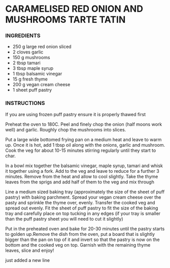 
# CARAMELISED RED ONION AND MUSHROOMS TARTE TATIN

### INGREDIENTS

* 250 g large red onion sliced
* 2 cloves garlic
* 150 g mushrooms
* 2 tbsp tamari
* 3 tbsp maple syrup
* 1 tbsp balsamic vinegar
* 15 g fresh thyme
* 200 g vegan cream cheese
* 1 sheet puff pastry



### INSTRUCTIONS
 
If you are using frozen puff pastry ensure it is properly thawed first

Preheat the oven to 180C. Peel and finely chop the onion (half moons work well) and garlic. Roughly chop the mushrooms into slices.

Put a large wide bottomed frying pan on a medium heat and leave to warm up. Once it is hot, add 1 tbsp oil along with the onions, garlic and mushroom. Cook the veg for about 10-15 minutes stirring regularly until they start to char. 

In a bowl mix together the balsamic vinegar, maple syrup, tamari and whisk it together using a fork. Add to the veg and leave to reduce for a further 3 minutes. Remove from the heat and allow to cool slightly. Take the thyme leaves from the sprigs and add half of them to the veg and mix through

Line a medium sized baking tray (approximately the size of the sheet of puff pastry) with baking parchment. Spread your vegan cream cheese over the pasty and sprinkle the thyme over, evenly. Transfer the cooked veg and spread out evenly. Fit the sheet of puff pastry to fit the size of the baking tray and carefully place on top tucking in any edges (if your tray is smaller than the puff pastry sheet you will need to cut it slightly)

Put in the preheated oven and bake for 20-30 minutes until the pastry starts to golden up.Remove the dish from the oven, put a board that is slightly bigger than the pan on top of it and invert so that the pastry is now on the bottom and the cooked veg on top. Garnish with the remaining thyme leaves, slice and enjoy!

just added a new line